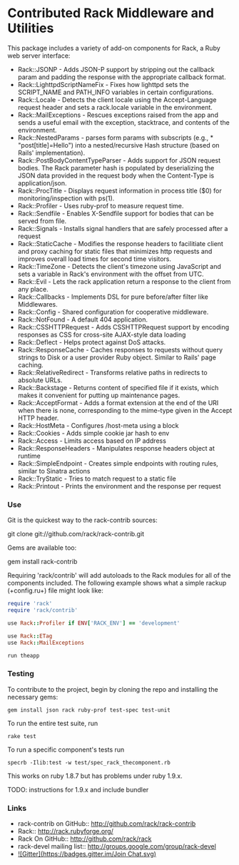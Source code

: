 # Contributed Rack Middleware and Utilities

This package includes a variety of add-on components for Rack, a Ruby web server
interface:

* Rack::JSONP - Adds JSON-P support by stripping out the callback param
  and padding the response with the appropriate callback format.
* Rack::LighttpdScriptNameFix - Fixes how lighttpd sets the SCRIPT_NAME
  and PATH_INFO variables in certain configurations.
* Rack::Locale - Detects the client locale using the Accept-Language request
  header and sets a rack.locale variable in the environment.
* Rack::MailExceptions - Rescues exceptions raised from the app and
  sends a useful email with the exception, stacktrace, and contents of the
  environment.
* Rack::NestedParams - parses form params with subscripts (e.g., * "post[title]=Hello")
  into a nested/recursive Hash structure (based on Rails' implementation).
* Rack::PostBodyContentTypeParser - Adds support for JSON request bodies. The
  Rack parameter hash is populated by deserializing the JSON data provided in
  the request body when the Content-Type is application/json.
* Rack::ProcTitle - Displays request information in process title ($0) for
  monitoring/inspection with ps(1).
* Rack::Profiler - Uses ruby-prof to measure request time.
* Rack::Sendfile - Enables X-Sendfile support for bodies that can be served
  from file.
* Rack::Signals - Installs signal handlers that are safely processed after
  a request
* Rack::StaticCache - Modifies the response headers to facilitiate client and proxy caching for
  static files that minimizes http requests and improves overall load times for second time visitors.
* Rack::TimeZone - Detects the client's timezone using JavaScript and sets
  a variable in Rack's environment with the offset from UTC.
* Rack::Evil - Lets the rack application return a response to the client from any place.
* Rack::Callbacks - Implements DSL for pure before/after filter like Middlewares.
* Rack::Config - Shared configuration for cooperative middleware.
* Rack::NotFound - A default 404 application.
* Rack::CSSHTTPRequest - Adds CSSHTTPRequest support by encoding responses as
  CSS for cross-site AJAX-style data loading
* Rack::Deflect - Helps protect against DoS attacks.
* Rack::ResponseCache - Caches responses to requests without query strings
  to Disk or a user provider Ruby object. Similar to Rails' page caching.
* Rack::RelativeRedirect - Transforms relative paths in redirects to
  absolute URLs.
* Rack::Backstage - Returns content of specified file if it exists, which makes
  it convenient for putting up maintenance pages.
* Rack::AcceptFormat - Adds a format extension at the end of the URI when there is none, corresponding to the mime-type given in the Accept HTTP header.
* Rack::HostMeta - Configures /host-meta using a block
* Rack::Cookies - Adds simple cookie jar hash to env
* Rack::Access - Limits access based on IP address
* Rack::ResponseHeaders - Manipulates response headers object at runtime
* Rack::SimpleEndpoint - Creates simple endpoints with routing rules, similar to Sinatra actions
* Rack::TryStatic - Tries to match request to a static file
* Rack::Printout - Prints the environment and the response per request

### Use

Git is the quickest way to the rack-contrib sources:

  git clone git://github.com/rack/rack-contrib.git

Gems are available too:

  gem install rack-contrib

Requiring 'rack/contrib' will add autoloads to the Rack modules for all of the
components included. The following example shows what a simple rackup
(+config.ru+) file might look like:

```ruby
require 'rack'
require 'rack/contrib'

use Rack::Profiler if ENV['RACK_ENV'] == 'development'

use Rack::ETag
use Rack::MailExceptions

run theapp
```

### Testing

To contribute to the project, begin by cloning the repo and installing the necessary gems:

    gem install json rack ruby-prof test-spec test-unit

To run the entire test suite, run 

    rake test

To run a specific component's tests run

    specrb -Ilib:test -w test/spec_rack_thecomponent.rb

This works on ruby 1.8.7 but has problems under ruby 1.9.x. 

TODO: instructions for 1.9.x and include bundler

### Links

* rack-contrib on GitHub:: <http://github.com/rack/rack-contrib>
* Rack:: <http://rack.rubyforge.org/>
* Rack On GitHub:: <http://github.com/rack/rack>
* rack-devel mailing list:: <http://groups.google.com/group/rack-devel>
* [![Gitter](https://badges.gitter.im/Join Chat.svg)](https://gitter.im/rack/rack-contrib?utm_source=badge&utm_medium=badge&utm_campaign=pr-badge&utm_content=badge)
